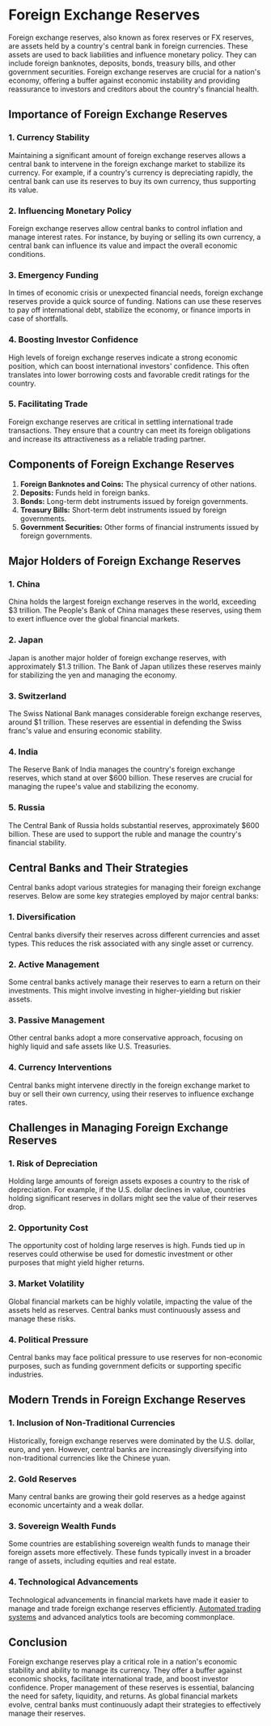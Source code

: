 # Foreign Exchange Reserves

Foreign exchange reserves, also known as forex reserves or FX reserves, are assets held by a country's central bank in foreign currencies. These assets are used to back liabilities and influence monetary policy. They can include foreign banknotes, deposits, bonds, treasury bills, and other government securities. Foreign exchange reserves are crucial for a nation's economy, offering a buffer against economic instability and providing reassurance to investors and creditors about the country's financial health.

## Importance of Foreign Exchange Reserves

### 1. Currency Stability
Maintaining a significant amount of foreign exchange reserves allows a central bank to intervene in the foreign exchange market to stabilize its currency. For example, if a country's currency is depreciating rapidly, the central bank can use its reserves to buy its own currency, thus supporting its value.

### 2. Influencing Monetary Policy
Foreign exchange reserves allow central banks to control inflation and manage interest rates. For instance, by buying or selling its own currency, a central bank can influence its value and impact the overall economic conditions.

### 3. Emergency Funding
In times of economic crisis or unexpected financial needs, foreign exchange reserves provide a quick source of funding. Nations can use these reserves to pay off international debt, stabilize the economy, or finance imports in case of shortfalls.

### 4. Boosting Investor Confidence
High levels of foreign exchange reserves indicate a strong economic position, which can boost international investors' confidence. This often translates into lower borrowing costs and favorable credit ratings for the country.

### 5. Facilitating Trade
Foreign exchange reserves are critical in settling international trade transactions. They ensure that a country can meet its foreign obligations and increase its attractiveness as a reliable trading partner.

## Components of Foreign Exchange Reserves

1. **Foreign Banknotes and Coins:** The physical currency of other nations.
2. **Deposits:** Funds held in foreign banks.
3. **Bonds:** Long-term debt instruments issued by foreign governments.
4. **Treasury Bills:** Short-term debt instruments issued by foreign governments.
5. **Government Securities:** Other forms of financial instruments issued by foreign governments.

## Major Holders of Foreign Exchange Reserves

### 1. China
China holds the largest foreign exchange reserves in the world, exceeding $3 trillion. The People's Bank of China manages these reserves, using them to exert influence over the global financial markets.

### 2. Japan
Japan is another major holder of foreign exchange reserves, with approximately $1.3 trillion. The Bank of Japan utilizes these reserves mainly for stabilizing the yen and managing the economy.

### 3. Switzerland
The Swiss National Bank manages considerable foreign exchange reserves, around $1 trillion. These reserves are essential in defending the Swiss franc's value and ensuring economic stability.

### 4. India
The Reserve Bank of India manages the country's foreign exchange reserves, which stand at over $600 billion. These reserves are crucial for managing the rupee's value and stabilizing the economy.

### 5. Russia
The Central Bank of Russia holds substantial reserves, approximately $600 billion. These are used to support the ruble and manage the country's financial stability.

## Central Banks and Their Strategies

Central banks adopt various strategies for managing their foreign exchange reserves. Below are some key strategies employed by major central banks:

### 1. Diversification
Central banks diversify their reserves across different currencies and asset types. This reduces the risk associated with any single asset or currency.

### 2. Active Management
Some central banks actively manage their reserves to earn a return on their investments. This might involve investing in higher-yielding but riskier assets.

### 3. Passive Management
Other central banks adopt a more conservative approach, focusing on highly liquid and safe assets like U.S. Treasuries.

### 4. Currency Interventions
Central banks might intervene directly in the foreign exchange market to buy or sell their own currency, using their reserves to influence exchange rates.

## Challenges in Managing Foreign Exchange Reserves

### 1. Risk of Depreciation
Holding large amounts of foreign assets exposes a country to the risk of depreciation. For example, if the U.S. dollar declines in value, countries holding significant reserves in dollars might see the value of their reserves drop.

### 2. Opportunity Cost
The opportunity cost of holding large reserves is high. Funds tied up in reserves could otherwise be used for domestic investment or other purposes that might yield higher returns.

### 3. Market Volatility
Global financial markets can be highly volatile, impacting the value of the assets held as reserves. Central banks must continuously assess and manage these risks.

### 4. Political Pressure
Central banks may face political pressure to use reserves for non-economic purposes, such as funding government deficits or supporting specific industries.

## Modern Trends in Foreign Exchange Reserves

### 1. Inclusion of Non-Traditional Currencies
Historically, foreign exchange reserves were dominated by the U.S. dollar, euro, and yen. However, central banks are increasingly diversifying into non-traditional currencies like the Chinese yuan.

### 2. Gold Reserves
Many central banks are growing their gold reserves as a hedge against economic uncertainty and a weak dollar.

### 3. Sovereign Wealth Funds
Some countries are establishing sovereign wealth funds to manage their foreign assets more effectively. These funds typically invest in a broader range of assets, including equities and real estate.

### 4. Technological Advancements
Technological advancements in financial markets have made it easier to manage and trade foreign exchange reserves efficiently. [Automated trading systems](../a/automated_trading_systems.md) and advanced analytics tools are becoming commonplace.

## Conclusion

Foreign exchange reserves play a critical role in a nation's economic stability and ability to manage its currency. They offer a buffer against economic shocks, facilitate international trade, and boost investor confidence. Proper management of these reserves is essential, balancing the need for safety, liquidity, and returns. As global financial markets evolve, central banks must continuously adapt their strategies to effectively manage their reserves.
